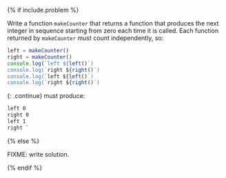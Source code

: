 {% if include.problem %}

Write a function `makeCounter` that returns a function
that produces the next integer in sequence starting from zero each time it is called.
Each function returned by `makeCounter` must count independently, so:

```js
left = makeCounter()
right = makeCounter()
console.log(`left ${left()`)
console.log(`right ${right()`)
console.log(`left ${left()`)
console.log(`right ${right()`)
```

{: .continue}
must produce:

```txt
left 0
right 0
left 1
right `
```

{% else %}

FIXME: write solution.

{% endif %}

